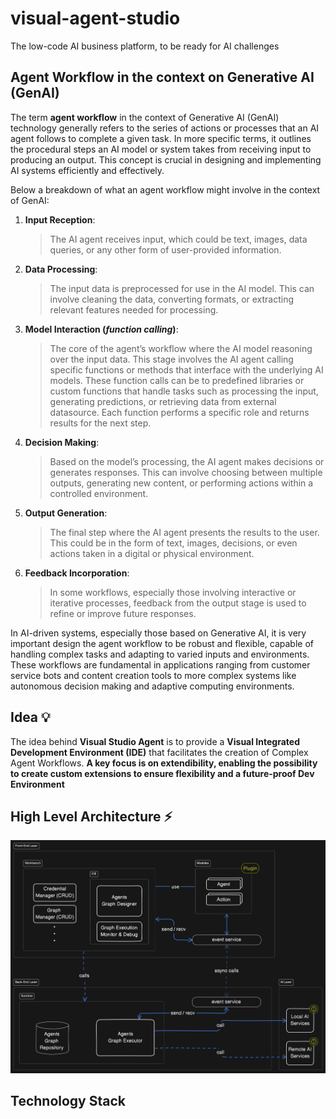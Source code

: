 # visual-agent-studio

The low-code AI business platform, to be ready for AI challenges

## Agent Workflow in the context on Generative AI (GenAI)

The term **agent workflow** in the context of Generative AI (GenAI) technology generally refers to the series of actions or processes that an AI agent follows to complete a given task. In more specific terms, it outlines the procedural steps an AI model or system takes from receiving input to producing an output. This concept is crucial in designing and implementing AI systems efficiently and effectively. 

Below a breakdown of what an agent workflow might involve in the context of GenAI:

1.	**Input Reception**: 
    > The AI agent receives input, which could be text, images, data queries, or any other form of user-provided information.
2.	**Data Processing**: 
    > The input data is preprocessed for use in the AI model. This can involve cleaning the data, converting formats, or extracting relevant features needed for processing.
3.	**Model Interaction (_function calling_)**: 
    > The core of the agent’s workflow where the AI model reasoning over the input data. This stage involves the AI agent calling specific functions or methods that interface with the underlying AI models. These function calls can be to predefined libraries or custom functions that handle tasks such as processing the input, generating predictions, or retrieving data from external datasource. Each function performs a specific role and returns results for the next step.
4.	**Decision Making**: 
    > Based on the model’s processing, the AI agent makes decisions or generates responses. This can involve choosing between multiple outputs, generating new content, or performing actions within a controlled environment.
5.	**Output Generation**: 
    > The final step where the AI agent presents the results to the user. This could be in the form of text, images, decisions, or even actions taken in a digital or physical environment.
6.	**Feedback Incorporation**: 
    > In some workflows, especially those involving interactive or iterative processes, feedback from the output stage is used to refine or improve future responses.

In AI-driven systems, especially those based on Generative AI, it is very important design the agent workflow to be robust and flexible, capable of handling complex tasks and adapting to varied inputs and environments. 
These workflows are fundamental in applications ranging from customer service bots and content creation tools to more complex systems like autonomous decision making and adaptive computing environments.

## Idea 💡

The idea behind **Visual Studio Agent** is to provide a **Visual Integrated Development Environment (IDE)** that facilitates the creation of Complex Agent Workflows. **A key focus is on extendibility, enabling the possibility to create custom extensions to ensure flexibility and a future-proof Dev Environment**
 
## High Level Architecture ⚡️

![HLA](high-level-architecture.png)


## Technology Stack




